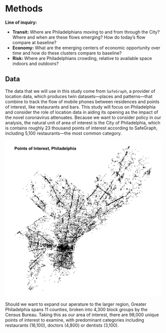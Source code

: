 Methods
=======

**Line of inquiry:**

-   **Transit:** Where are Philadelphians moving to and from through the
    City? Where and when are these flows emerging? How do today’s flow
    compare at baseline?
-   **Economy:** What are the emerging centers of economic opportunity
    over time and how do these clusters compare to baseline?
-   **Risk:** Where are Philadelphians crowding, relative to available
    space indoors and outdoors?

Data
----

The data that we will use in this study come from `SafeGraph`, a
provider of location data, which produces twin datasets—places and
patterns—that combine to track the flow of mobile phones between
residences and points of interest, like restaurants and bars. This study
will focus on Philadelphia and consider the role of location data in
aiding its opening as the impact of the novel coronavirus attenuates.
Because we want to consider policy in our analysis, the natural unit of
area of interest is the City of Philadelphia, which is contains roughly
23 thousand points of interest according to SafeGraph, including 5,100
restaurants—the most common category.

![](https://github.com/asrenninger/philamonitor/raw/master/viz/pois.png)

Should we want to expand our aperature to the larger region, Greater
Philadelphia spans 11 counties, broken into 4,300 block groups by the
Census Bureau. Taking this as our area of interest, there are 98,000
unique points of interest to examine, with predominant categories
including restaurants (16,100), doctors (4,800) or dentists (3,100).
